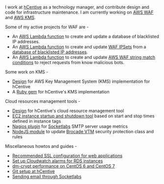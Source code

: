 I work at [hCentive](https://www.hcentive.com) as a technology manager, and contribute design and code for infrastructure maintenance.
I am currently working on [AWS WAF](https://aws.amazon.com/waf/) and [AWS KMS](https://aws.amazon.com/kms/).

Some of my active projects for WAF are -
* An [AWS Lambda function](https://github.com/hcentive/waf-update-ipdatabase) to create and update a database of blacklisted IP addresses.
* An [AWS Lambda function](https://github.com/hcentive/waf-update-blacklist) to create and update [WAF IPSets](http://docs.aws.amazon.com/waf/latest/APIReference/API_IPSet.html) from a [database of blacklisted IP addresses](https://github.com/hcentive/waf-update-ipdatabase).
* An [AWS Lambda function](https://github.com/hcentive/waf-update-badbotdata) to create and update [AWS WAF string match conditions](http://docs.aws.amazon.com/waf/latest/developerguide/web-acl-string-conditions.html) to reject requests from know malicious bots.

Some work on KMS -
* [Design](https://github.com/hcentive/kms) for AWS Key Management System (KMS) implementation for hCentive
* A [Ruby gem](https://github.com/hcentive/hcentive-kms-cli) for hCentive's KMS implementation

Cloud resources management tools -
* [Design](https://github.com/hcentive/cloudmanage) for hCentive's cloud resource management tool
* [EC2 instance startup and shutdown tool](https://github.com/hcentive/ec2-startup-shutdown) based on start and stop times defined in instance tags
* [Nagios plugin](https://github.com/hcentive/socketlabs-status) for [Socketlabs](https://www.socketlabs.com) SMTP server usage metrics
* [NodeJS module](https://github.com/hcentive/brocade-update-firewall) to update [Brocade VTM](http://www.brocade.com/en/products-services/software-networking/application-delivery-controllers/virtual-traffic-manager.html) security protection class and rules

Miscellaneous howtos and guides -
* [Recommended SSL configuration for web applications](how-to-ssllabs.md)
* [Set up Cloudwatch alarms for RDS instances](rds-cloudwatch-alarms.md)
* [dm-crypt performance on CentOS 6 and CentOS 7](https://github.com/satie/dm-crypt-centos-performance)
* [Git setup at hCentive](https://github.com/hcentive/git-setup)
* [Sending email through Socketlabs](sending_email_through_socketlabs.md)

